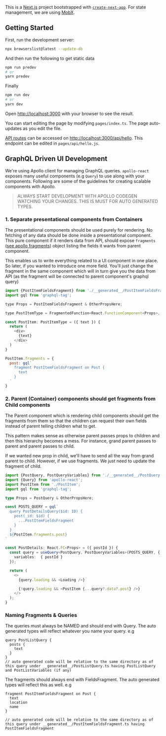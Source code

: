 This is a [Next.js](https://nextjs.org/) project bootstrapped with [`create-next-app`](https://github.com/vercel/next.js/tree/canary/packages/create-next-app). For state management, we are using [MobX](https://mobx.js.org/README.html).

## Getting Started

First, run the development server:

```bash
npx browserslist@latest --update-db
```

And then run the following to get static data
```bash
npm run predev
# or
yarn predev
```

Finally
```bash
npm run dev
# or
yarn dev
```

Open [http://localhost:3000](http://localhost:3000) with your browser to see the result.

You can start editing the page by modifying `pages/index.ts`. The page auto-updates as you edit the file.

[API routes](https://nextjs.org/docs/api-routes/introduction) can be accessed on [http://localhost:3000/api/hello](http://localhost:3000/api/hello). This endpoint can be edited in `pages/api/hello.js`.


## GraphQL Driven UI Development

We're using Apollo client for managing GraphQL queries. `apollo-react` exposes many useful components (e.g `Query`) to use along with your components. Following are some of the guidelines for creating scalable components with Apollo.

> ALWAYS START DEVELOPMENT WITH APOLLO CODEGEN WATCHING YOUR CHANGES. THIS IS MUST FOR AUTO GENERATED TYPES.

### 1. Separate presentational components from Containers

The presentational components should be used purely for rendering. No fetching of any data should be done inside a presentational component. This pure component if it renders data from API, should expose `fragments` ([see apollo fragments](https://www.apollographql.com/docs/react/advanced/fragments/)) object listing the fields it wants from parent component.

This enables us to write everything related to a UI component in one place. So later, if you wanted to introduce one more field. You'll just change the fragment in the same component which will in turn give you the data from API (as the fragment will be connected to parent component's graphql query)

```javascript
import {PostItemFieldsFragment} from './__generated__/PostItemFieldsFragment';
import gql from 'graphql-tag';

type Props = PostItemFieldsFragment & OtherPropsHere;

type PostItemType = FragmentedFunction<React.FunctionComponent<Props>, 'post'>;

const PostItem: PostItemType = ({ text }) {
  return (
    <div>
      {text}
    </div>
  )
}

PostItem.fragments = {
  post: gql`
    fragment PostItemFieldsFragment on Post {
      text
    }
  `
}

```

### 2. Parent (Container) components should get fragments from Child components

The Parent component which is rendering child components should get the fragments from them so that the children can request their own fields instead of parent telling children what to get.

This pattern makes sense as otherwise parent passes props to children and then this hierarchy becomes a mess. For instance, grand parent passes to parent and parent passes to child.

If we wanted new prop in child, we'll have to send all the way from grand parent to child. However, if we use fragments. We just need to update the fragment of child.

```typescript
import {PostQuery, PostQueryVariables} from './__generated__/PostQuery';
import {Query} from 'apollo-react';
import PostItem from './PostItem';
import gql from 'graphql-tag';

type Props = PostQuery & OtherPropsHere;

const POSTS_QUERY = gql`
  query PostDetailsQuery($id: ID) {
    post(_id: $id) {
      ...PostItemFieldsFragment
    }
  }
  ${PostItem.fragments.post}
`

const PostDetails: React.FC<Props> = ({ postId }) {
  const query = useQuery<PostQuery, PostQueryVariables>(POSTS_QUERY, {
    variables:  { postId }
  });

  return (
    <>
      {query.loading && <Loading />}

      {!query.loading && <PostItem {...query?.data?.post} />}
    </>
  );
}
```

### Naming Fragments & Queries

The queries must always be NAMED and should end with Query. The auto generated types will reflect whatever you name your query. e.g

```
query PostListQuery {
  posts {
    text
  }
}
// auto generated code will be relative to the same directory as of this query under __generated__/PostListQuery.ts having PostListQuery and PostListVariables (if any)
```

The fragments should always end with FieldsFragment. The auto generated types will reflect this as well. e.g

```
fragment PostItemFieldsFragment on Post {
  text
  location
  name
}

// auto generated code will be relative to the same directory as of this query under __generated__/PostItemFieldsFragment.ts having PostItemFieldsFragment
```

